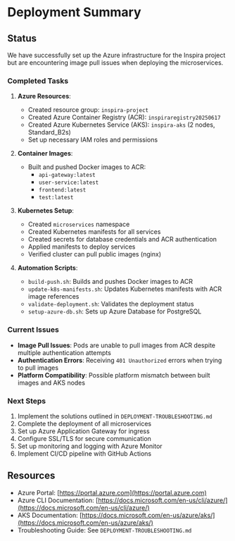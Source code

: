 # Deployment Summary

## Status

We have successfully set up the Azure infrastructure for the Inspira project but are encountering image pull issues when deploying the microservices.

### Completed Tasks

1. **Azure Resources**:
   - Created resource group: `inspira-project`
   - Created Azure Container Registry (ACR): `inspiraregistry20250617`
   - Created Azure Kubernetes Service (AKS): `inspira-aks` (2 nodes, Standard_B2s)
   - Set up necessary IAM roles and permissions

2. **Container Images**:
   - Built and pushed Docker images to ACR:
     - `api-gateway:latest`
     - `user-service:latest`
     - `frontend:latest`
     - `test:latest`

3. **Kubernetes Setup**:
   - Created `microservices` namespace
   - Created Kubernetes manifests for all services
   - Created secrets for database credentials and ACR authentication
   - Applied manifests to deploy services
   - Verified cluster can pull public images (nginx)

4. **Automation Scripts**:
   - `build-push.sh`: Builds and pushes Docker images to ACR
   - `update-k8s-manifests.sh`: Updates Kubernetes manifests with ACR image references
   - `validate-deployment.sh`: Validates the deployment status
   - `setup-azure-db.sh`: Sets up Azure Database for PostgreSQL

### Current Issues

- **Image Pull Issues**: Pods are unable to pull images from ACR despite multiple authentication attempts
- **Authentication Errors**: Receiving `401 Unauthorized` errors when trying to pull images
- **Platform Compatibility**: Possible platform mismatch between built images and AKS nodes

### Next Steps

1. Implement the solutions outlined in `DEPLOYMENT-TROUBLESHOOTING.md`
2. Complete the deployment of all microservices
3. Set up Azure Application Gateway for ingress
4. Configure SSL/TLS for secure communication
5. Set up monitoring and logging with Azure Monitor
6. Implement CI/CD pipeline with GitHub Actions

## Resources

- Azure Portal: [https://portal.azure.com](https://portal.azure.com)
- Azure CLI Documentation: [https://docs.microsoft.com/en-us/cli/azure/](https://docs.microsoft.com/en-us/cli/azure/)
- AKS Documentation: [https://docs.microsoft.com/en-us/azure/aks/](https://docs.microsoft.com/en-us/azure/aks/)
- Troubleshooting Guide: See `DEPLOYMENT-TROUBLESHOOTING.md` 